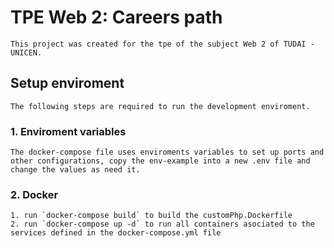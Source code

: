# TPE Web 2: Careers path
    This project was created for the tpe of the subject Web 2 of TUDAI - UNICEN.

## Setup enviroment
    The following steps are required to run the development enviroment.
### 1. Enviroment variables
    The docker-compose file uses enviroments variables to set up ports and other configurations, copy the env-example into a new .env file and change the values as need it.

### 2. Docker
    1. run `docker-compose build` to build the customPhp.Dockerfile
    2. run `docker-compose up -d` to run all containers asociated to the services defined in the docker-compose.yml file
